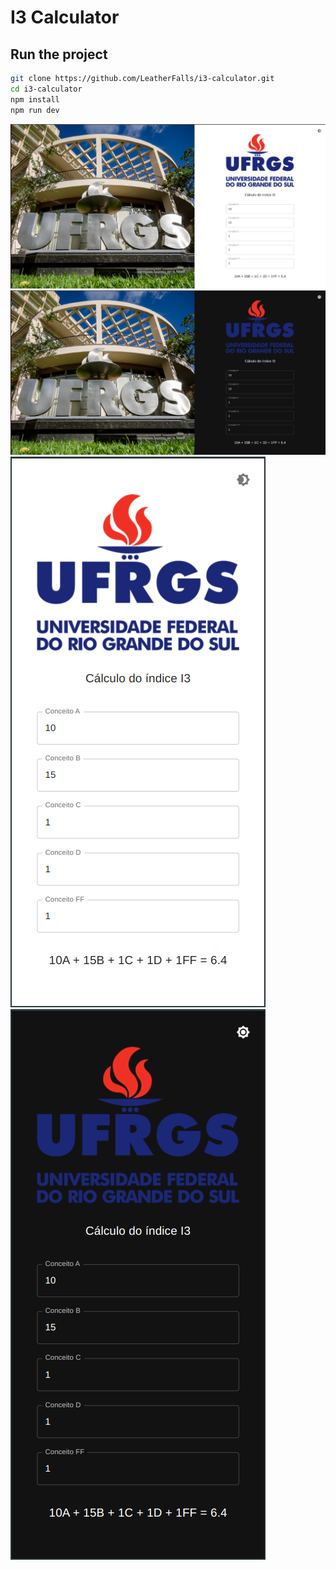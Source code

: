 # I3 Calculator

## Run the project

```bash
git clone https://github.com/LeatherFalls/i3-calculator.git
cd i3-calculator
npm install
npm run dev
```

![I3 Calculator Full Screen Light Mode](https://github.com/LeatherFalls/i3-calculator/blob/main/public/fslm.png)
![I3 Calculator Full Screen Dark Mode](https://github.com/LeatherFalls/i3-calculator/blob/main/public/fsdm.png)
![I3 Calculator Mobile Light Mode](https://github.com/LeatherFalls/i3-calculator/blob/main/public/mslm.png)
![I3 Calculator Mobile Dark Mode](https://github.com/LeatherFalls/i3-calculator/blob/main/public/msdm.png)
